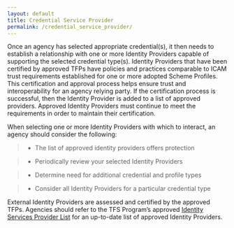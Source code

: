 ```yaml
---
layout: default
title: Credential Service Provider
permalink: /credential_service_provider/
---
```



Once an agency has selected appropriate credential(s), it then needs to establish a relationship with one or more Identity Providers capable of supporting the selected credential type(s). Identity Providers that have been certified by approved TFPs have policies and practices comparable to ICAM trust requirements established for one or more adopted Scheme Profiles. This certification and approval process helps ensure trust and interoperability for an agency relying party. If the certification process is successful, then the Identity Provider is added to a list of approved providers. Approved Identity Providers must continue to meet the requirements in order to maintain their certification.

When selecting one or more Identity Providers with which to interact, an agency should consider the following: 

> * The list of approved identity providers offers protection 

> * Periodically review your selected Identity Providers 

> * Determine need for additional credential and profile types 

> * Consider all Identity Providers for a particular credential type 

External Identity Providers are assessed and certified by the approved TFPs. Agencies should refer to the TFS Program’s approved <a href="https://www.idmanagement.gov/IDM/IDMFicamProductSearchPage" target="_blank"> Identity Services Provider List</a> for an up-to-date list of approved Identity Providers.




















